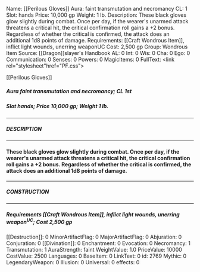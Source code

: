 Name: [[Perilous Gloves]]
Aura: faint transmutation and necromancy
CL: 1
Slot: hands
Price: 10,000 gp
Weight: 1 lb.
Description: These black gloves glow slightly during combat. Once per day, if the wearer's unarmed attack threatens a critical hit, the critical confirmation roll gains a +2 bonus. Regardless of whether the critical is confirmed, the attack does an additional 1d8 points of damage.
Requirements: [[Craft Wondrous Item]], inflict light wounds, unerring weaponUC
Cost: 2,500 gp
Group: Wondrous Item
Source: [[Dragon]]slayer's Handbook
AL: 0
Int: 0
Wis: 0
Cha: 0
Ego: 0
Communication: 0
Senses: 0
Powers: 0
MagicItems: 0
FullText: <link rel="stylesheet"href="PF.css"><div class="heading"><p class="alignleft">[[Perilous Gloves]]</p><div style="clear: both;"></div></div><div><h5><b>Aura </b>faint transmutation and necromancy; <b>CL </b>1st</h5><h5><b>Slot </b>hands; <b>Price </b>10,000 gp; <b>Weight </b>1 lb.</h5></div><hr/><div><h5><b>DESCRIPTION</b></h5></div><hr/><div><h4><p>These black gloves glow slightly during combat. Once per day, if the wearer's unarmed attack threatens a critical hit, the critical confirmation roll gains a +2 bonus. Regardless of whether the critical is confirmed, the attack does an additional 1d8 points of damage.</p></h4></div><hr/><div><h5><b>CONSTRUCTION</b></h5></div><hr/><div><h5><b>Requirements </b>[[Craft Wondrous Item]], <i>inflict light wounds</i>, <i>unerring weapon<sup>UC</sup></i>; <b>Cost </b>2,500 gp</h5></div>
[[Destruction]]: 0
MinorArtifactFlag: 0
MajorArtifactFlag: 0
Abjuration: 0
Conjuration: 0
[[Divination]]: 0
Enchantment: 0
Evocation: 0
Necromancy: 1
Transmutation: 1
AuraStrength: faint
WeightValue: 1.0
PriceValue: 10000
CostValue: 2500
Languages: 0
BaseItem: 0
LinkText: 0
id: 2769
Mythic: 0
LegendaryWeapon: 0
Illusion: 0
Universal: 0
effects: 0
